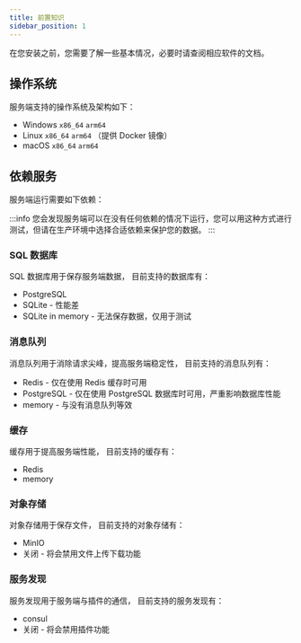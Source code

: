 ```yaml
---
title: 前置知识
sidebar_position: 1
---
```


在您安装之前，您需要了解一些基本情况，必要时请查阅相应软件的文档。

## 操作系统

服务端支持的操作系统及架构如下：

- Windows `x86_64` `arm64`
- Linux `x86_64` `arm64` （提供 Docker 镜像）
- macOS `x86_64` `arm64`

## 依赖服务

服务端运行需要如下依赖：

:::info
您会发现服务端可以在没有任何依赖的情况下运行，您可以用这种方式进行测试，但请在生产环境中选择合适依赖来保护您的数据。
:::

### SQL 数据库

SQL 数据库用于保存服务端数据，
目前支持的数据库有：

- PostgreSQL
- SQLite - 性能差
- SQLite in memory - 无法保存数据，仅用于测试

### 消息队列

消息队列用于消除请求尖峰，提高服务端稳定性，
目前支持的消息队列有：

- Redis - 仅在使用 Redis 缓存时可用
- PostgreSQL - 仅在使用 PostgreSQL 数据库时可用，严重影响数据库性能
- memory - 与没有消息队列等效

### 缓存

缓存用于提高服务端性能，
目前支持的缓存有：

- Redis
- memory

### 对象存储

对象存储用于保存文件，
目前支持的对象存储有：

- MinIO
- 关闭 - 将会禁用文件上传下载功能

### 服务发现

服务发现用于服务端与插件的通信，
目前支持的服务发现有：

- consul
- 关闭 - 将会禁用插件功能
